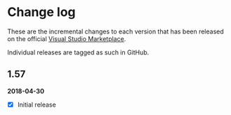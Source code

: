 [VSMarketplaceUrl]: https://marketplace.visualstudio.com/search?term=trevellick&target=VS&sortBy=Relevance

# Change log

These are the incremental changes to each version that has been released on the official [Visual Studio Marketplace][VSMarketplaceUrl].

Individual releases are tagged as such in GitHub.

## 1.57
**2018-04-30**
- [x] Initial release


